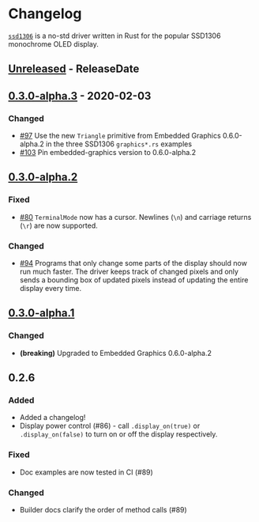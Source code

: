 # Changelog

[`ssd1306`](https://crates.io/crates/ssd1306) is a no-std driver written in Rust for the popular SSD1306 monochrome OLED display.

<!-- next-header -->

## [Unreleased] - ReleaseDate

## [0.3.0-alpha.3] - 2020-02-03

### Changed

- [#97](https://github.com/jamwaffles/ssd1306/pull/97) Use the new `Triangle` primitive from Embedded Graphics 0.6.0-alpha.2 in the three SSD1306 `graphics*.rs` examples
- [#103](https://github.com/jamwaffles/ssd1306/pull/103) Pin embedded-graphics version to 0.6.0-alpha.2

## [0.3.0-alpha.2]

### Fixed

- [#80](https://github.com/jamwaffles/ssd1306/pull/80) `TerminalMode` now has a cursor. Newlines (`\n`) and carriage returns (`\r`) are now supported.

### Changed

- [#94](https://github.com/jamwaffles/ssd1306/pull/94) Programs that only change some parts of the display should now run much faster. The driver keeps track of changed pixels and only sends a bounding box of updated pixels instead of updating the entire display every time.

## [0.3.0-alpha.1]

### Changed

- **(breaking)** Upgraded to Embedded Graphics 0.6.0-alpha.2

## 0.2.6

### Added

- Added a changelog!
- Display power control (#86) - call `.display_on(true)` or `.display_on(false)` to turn on or off the display respectively.

### Fixed

- Doc examples are now tested in CI (#89)

### Changed

- Builder docs clarify the order of method calls (#89)

<!-- next-url -->
[unreleased]: https://github.com/jamwaffles/ssd1306/compare/v0.3.0-alpha.3...HEAD

[0.3.0-alpha.3]: https://github.com/jamwaffles/ssd1306/compare/linuxcnc-hal-sys-v0.3.0-alpha.2...v0.3.0-alpha.3
[0.3.0-alpha.2]: https://github.com/jamwaffles/ssd1306/compare/v0.3.0-alpha.1...v0.3.0-alpha.2
[0.3.0-alpha.1]: https://github.com/jamwaffles/ssd1306/compare/0.2.5...v0.3.0-alpha.1
